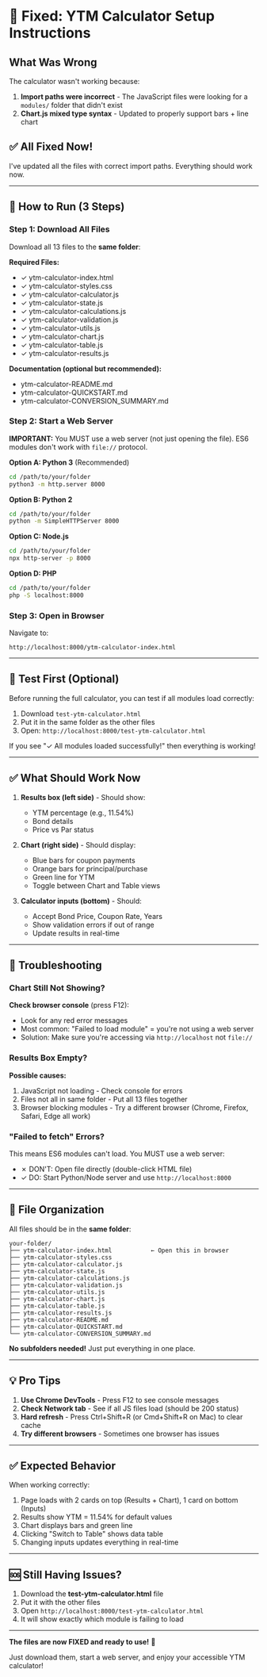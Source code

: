 # 🔧 Fixed: YTM Calculator Setup Instructions

## What Was Wrong

The calculator wasn't working because:
1. **Import paths were incorrect** - The JavaScript files were looking for a `modules/` folder that didn't exist
2. **Chart.js mixed type syntax** - Updated to properly support bars + line chart

## ✅ All Fixed Now!

I've updated all the files with correct import paths. Everything should work now.

---

## 🚀 How to Run (3 Steps)

### Step 1: Download All Files
Download all 13 files to the **same folder**:

**Required Files:**
- ✓ ytm-calculator-index.html
- ✓ ytm-calculator-styles.css
- ✓ ytm-calculator-calculator.js
- ✓ ytm-calculator-state.js
- ✓ ytm-calculator-calculations.js
- ✓ ytm-calculator-validation.js
- ✓ ytm-calculator-utils.js
- ✓ ytm-calculator-chart.js
- ✓ ytm-calculator-table.js
- ✓ ytm-calculator-results.js

**Documentation (optional but recommended):**
- ytm-calculator-README.md
- ytm-calculator-QUICKSTART.md
- ytm-calculator-CONVERSION_SUMMARY.md

### Step 2: Start a Web Server

**IMPORTANT:** You MUST use a web server (not just opening the file). ES6 modules don't work with `file://` protocol.

**Option A: Python 3** (Recommended)
```bash
cd /path/to/your/folder
python3 -m http.server 8000
```

**Option B: Python 2**
```bash
cd /path/to/your/folder
python -m SimpleHTTPServer 8000
```

**Option C: Node.js**
```bash
cd /path/to/your/folder
npx http-server -p 8000
```

**Option D: PHP**
```bash
cd /path/to/your/folder
php -S localhost:8000
```

### Step 3: Open in Browser

Navigate to:
```
http://localhost:8000/ytm-calculator-index.html
```

---

## 🧪 Test First (Optional)

Before running the full calculator, you can test if all modules load correctly:

1. Download `test-ytm-calculator.html` 
2. Put it in the same folder as the other files
3. Open: `http://localhost:8000/test-ytm-calculator.html`

If you see "✓ All modules loaded successfully!" then everything is working!

---

## ✅ What Should Work Now

1. **Results box (left side)** - Should show:
   - YTM percentage (e.g., 11.54%)
   - Bond details
   - Price vs Par status

2. **Chart (right side)** - Should display:
   - Blue bars for coupon payments
   - Orange bars for principal/purchase
   - Green line for YTM
   - Toggle between Chart and Table views

3. **Calculator inputs (bottom)** - Should:
   - Accept Bond Price, Coupon Rate, Years
   - Show validation errors if out of range
   - Update results in real-time

---

## 🐛 Troubleshooting

### Chart Still Not Showing?

**Check browser console** (press F12):
- Look for any red error messages
- Most common: "Failed to load module" = you're not using a web server
- Solution: Make sure you're accessing via `http://localhost` not `file://`

### Results Box Empty?

**Possible causes:**
1. JavaScript not loading - Check console for errors
2. Files not all in same folder - Put all 13 files together
3. Browser blocking modules - Try a different browser (Chrome, Firefox, Safari, Edge all work)

### "Failed to fetch" Errors?

This means ES6 modules can't load. You MUST use a web server:
- ✗ DON'T: Open file directly (double-click HTML file)
- ✓ DO: Start Python/Node server and use `http://localhost:8000`

---

## 📁 File Organization

All files should be in the **same folder**:
```
your-folder/
├── ytm-calculator-index.html           ← Open this in browser
├── ytm-calculator-styles.css
├── ytm-calculator-calculator.js
├── ytm-calculator-state.js
├── ytm-calculator-calculations.js
├── ytm-calculator-validation.js
├── ytm-calculator-utils.js
├── ytm-calculator-chart.js
├── ytm-calculator-table.js
├── ytm-calculator-results.js
├── ytm-calculator-README.md
├── ytm-calculator-QUICKSTART.md
└── ytm-calculator-CONVERSION_SUMMARY.md
```

**No subfolders needed!** Just put everything in one place.

---

## 💡 Pro Tips

1. **Use Chrome DevTools** - Press F12 to see console messages
2. **Check Network tab** - See if all JS files load (should be 200 status)
3. **Hard refresh** - Press Ctrl+Shift+R (or Cmd+Shift+R on Mac) to clear cache
4. **Try different browsers** - Sometimes one browser has issues

---

## ✅ Expected Behavior

When working correctly:
1. Page loads with 2 cards on top (Results + Chart), 1 card on bottom (Inputs)
2. Results show YTM = 11.54% for default values
3. Chart displays bars and green line
4. Clicking "Switch to Table" shows data table
5. Changing inputs updates everything in real-time

---

## 🆘 Still Having Issues?

1. Download the **test-ytm-calculator.html** file
2. Put it with the other files
3. Open `http://localhost:8000/test-ytm-calculator.html`
4. It will show exactly which module is failing to load

---

**The files are now FIXED and ready to use!** 🎉

Just download them, start a web server, and enjoy your accessible YTM calculator!
